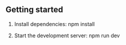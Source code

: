 ## Getting started

1. Install dependencies:
   npm install

2. Start the development server:
   npm run dev
